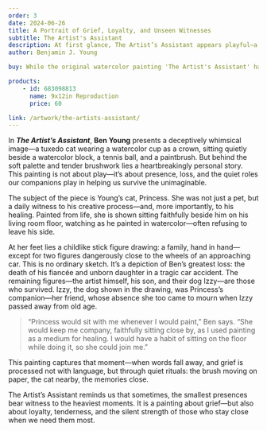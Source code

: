 ```yaml
---
order: 3
date: 2024-06-26
title: A Portrait of Grief, Loyalty, and Unseen Witnesses
subtitle: The Artist's Assistant
description: At first glance, The Artist’s Assistant appears playful—a cat wearing a watercolor cup like a crown, watching quietly in a sunlit studio. But beneath the charm lies a story of profound loss and quiet companionship. Painted after the tragic loss of his fiancée and daughter in a car accident, this piece features the artist’s cat, Princess, faithfully watching him paint through grief. The childlike drawing in the foreground reflects a lost family, a surviving son, and Izzy the dog—Princess’s late companion. Tender, layered, and deeply personal, this work is a meditation on memory, resilience, and the silent witnesses who help carry us through.
author: Benjamin J. Young

buy: While the original watercolor painting 'The Artist's Assistant' has been sold, limited edition reproductions are still available in various sizes. This emotionally resonant piece continues to connect with collectors, and these high-quality prints offer a meaningful way to bring its story into your own space.

products:
    - id: 683098813
      name: 9x12in Reproduction
      price: 60

link: /artwork/the-artists-assistant/
---
```


In ___The Artist’s Assistant___, **Ben Young** presents a deceptively whimsical image—a tuxedo cat wearing a watercolor cup as a crown, sitting quietly beside a watercolor block, a tennis ball, and a paintbrush. But behind the soft palette and tender brushwork lies a heartbreakingly personal story. This painting is not about play—it’s about presence, loss, and the quiet roles our companions play in helping us survive the unimaginable.

<!--more-->

The subject of the piece is Young’s cat, Princess. She was not just a pet, but a daily witness to his creative process—and, more importantly, to his healing. Painted from life, she is shown sitting faithfully beside him on his living room floor, watching as he painted in watercolor—often refusing to leave his side.

At her feet lies a childlike stick figure drawing: a family, hand in hand—except for two figures dangerously close to the wheels of an approaching car. This is no ordinary sketch. It’s a depiction of Ben’s greatest loss: the death of his fiancée and unborn daughter in a tragic car accident. The remaining figures—the artist himself, his son, and their dog Izzy—are those who survived. Izzy, the dog shown in the drawing, was Princess’s companion—her friend, whose absence she too came to mourn when Izzy passed away from old age.

> “Princess would sit with me whenever I would paint,” Ben says. “She would keep me company, faithfully sitting close by, as I used painting as a medium for healing. I would have a habit of sitting on the floor while doing it, so she could join me.”

This painting captures that moment—when words fall away, and grief is processed not with language, but through quiet rituals: the brush moving on paper, the cat nearby, the memories close.

The Artist’s Assistant reminds us that sometimes, the smallest presences bear witness to the heaviest moments. It is a painting about grief—but also about loyalty, tenderness, and the silent strength of those who stay close when we need them most.